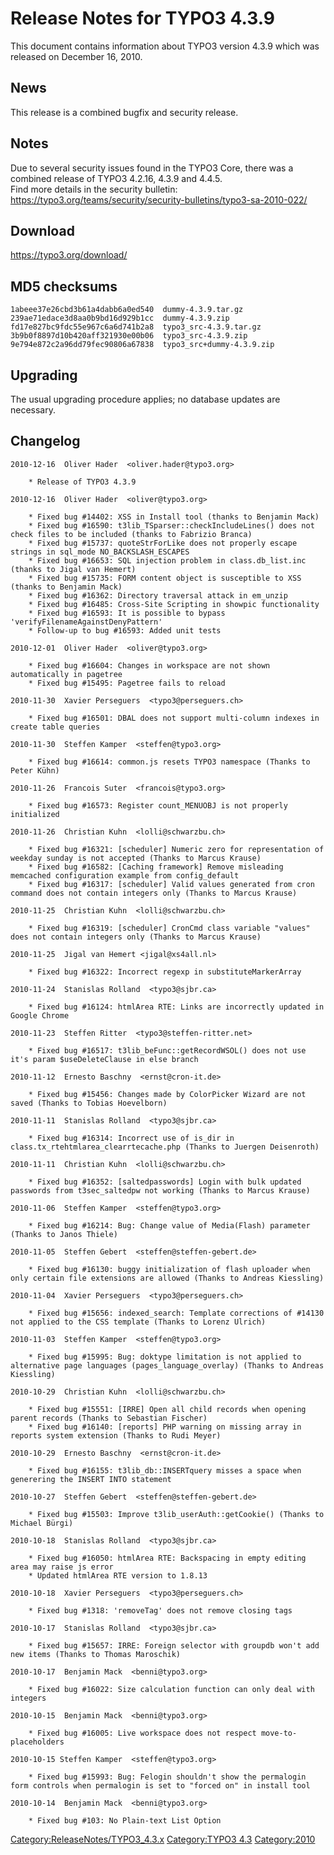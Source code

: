 Release Notes for TYPO3 4.3.9
=============================

This document contains information about TYPO3 version 4.3.9 which was
released on December 16, 2010.

News
----

This release is a combined bugfix and security release.

Notes
-----

Due to several security issues found in the TYPO3 Core, there was a
combined release of TYPO3 4.2.16, 4.3.9 and 4.4.5.\
Find more details in the security bulletin:
<https://typo3.org/teams/security/security-bulletins/typo3-sa-2010-022/>

Download
--------

<https://typo3.org/download/>

MD5 checksums
-------------

    1abeee37e26cbd3b61a4dabb6a0ed540  dummy-4.3.9.tar.gz
    239ae71edace3d8aa0b9bd16d929b1cc  dummy-4.3.9.zip
    fd17e827bc9fdc55e967c6a6d741b2a8  typo3_src-4.3.9.tar.gz
    3b9b0f8897d10b420aff321930e00b06  typo3_src-4.3.9.zip
    9e794e872c2a96dd79fec90806a67838  typo3_src+dummy-4.3.9.zip

Upgrading
---------

The usual upgrading procedure applies; no database updates are
necessary.

Changelog
---------

    2010-12-16  Oliver Hader  <oliver.hader@typo3.org>

        * Release of TYPO3 4.3.9

    2010-12-16  Oliver Hader  <oliver@typo3.org>

        * Fixed bug #14402: XSS in Install tool (thanks to Benjamin Mack)
        * Fixed bug #16590: t3lib_TSparser::checkIncludeLines() does not check files to be included (thanks to Fabrizio Branca)
        * Fixed bug #15737: quoteStrForLike does not properly escape strings in sql_mode NO_BACKSLASH_ESCAPES
        * Fixed bug #16653: SQL injection problem in class.db_list.inc (thanks to Jigal van Hemert)
        * Fixed bug #15735: FORM content object is susceptible to XSS (thanks to Benjamin Mack)
        * Fixed bug #16362: Directory traversal attack in em_unzip
        * Fixed bug #16485: Cross-Site Scripting in showpic functionality
        * Fixed bug #16593: It is possible to bypass 'verifyFilenameAgainstDenyPattern'
        * Follow-up to bug #16593: Added unit tests

    2010-12-01  Oliver Hader  <oliver@typo3.org>

        * Fixed bug #16604: Changes in workspace are not shown automatically in pagetree
        * Fixed bug #15495: Pagetree fails to reload

    2010-11-30  Xavier Perseguers  <typo3@perseguers.ch>

        * Fixed bug #16501: DBAL does not support multi-column indexes in create table queries

    2010-11-30  Steffen Kamper  <steffen@typo3.org>

        * Fixed bug #16614: common.js resets TYPO3 namespace (Thanks to Peter Kühn)

    2010-11-26  Francois Suter  <francois@typo3.org>

        * Fixed bug #16573: Register count_MENUOBJ is not properly initialized

    2010-11-26  Christian Kuhn  <lolli@schwarzbu.ch>

        * Fixed bug #16321: [scheduler] Numeric zero for representation of weekday sunday is not accepted (Thanks to Marcus Krause)
        * Fixed bug #16582: [Caching framework] Remove misleading memcached configuration example from config_default
        * Fixed bug #16317: [scheduler] Valid values generated from cron command does not contain integers only (Thanks to Marcus Krause)

    2010-11-25  Christian Kuhn  <lolli@schwarzbu.ch>

        * Fixed bug #16319: [scheduler] CronCmd class variable "values" does not contain integers only (Thanks to Marcus Krause)

    2010-11-25  Jigal van Hemert <jigal@xs4all.nl>

        * Fixed bug #16322: Incorrect regexp in substituteMarkerArray

    2010-11-24  Stanislas Rolland  <typo3@sjbr.ca>

        * Fixed bug #16124: htmlArea RTE: Links are incorrectly updated in Google Chrome

    2010-11-23  Steffen Ritter  <typo3@steffen-ritter.net>

        * Fixed bug #16517: t3lib_beFunc::getRecordWSOL() does not use it's param $useDeleteClause in else branch

    2010-11-12  Ernesto Baschny  <ernst@cron-it.de>

        * Fixed bug #15456: Changes made by ColorPicker Wizard are not saved (Thanks to Tobias Hoevelborn)

    2010-11-11  Stanislas Rolland  <typo3@sjbr.ca>

        * Fixed bug #16314: Incorrect use of is_dir in class.tx_rtehtmlarea_clearrtecache.php (Thanks to Juergen Deisenroth)

    2010-11-11  Christian Kuhn  <lolli@schwarzbu.ch>

        * Fixed bug #16352: [saltedpasswords] Login with bulk updated passwords from t3sec_saltedpw not working (Thanks to Marcus Krause)

    2010-11-06  Steffen Kamper  <steffen@typo3.org>

        * Fixed bug #16214: Bug: Change value of Media(Flash) parameter (Thanks to Janos Thiele)

    2010-11-05  Steffen Gebert  <steffen@steffen-gebert.de>

        * Fixed bug #16130: buggy initialization of flash uploader when only certain file extensions are allowed (Thanks to Andreas Kiessling)

    2010-11-04  Xavier Perseguers  <typo3@perseguers.ch>

        * Fixed bug #15656: indexed_search: Template corrections of #14130 not applied to the CSS template (Thanks to Lorenz Ulrich)

    2010-11-03  Steffen Kamper  <steffen@typo3.org>

        * Fixed bug #15995: Bug: doktype limitation is not applied to alternative page languages (pages_language_overlay) (Thanks to Andreas Kiessling)

    2010-10-29  Christian Kuhn  <lolli@schwarzbu.ch>

        * Fixed bug #15551: [IRRE] Open all child records when opening parent records (Thanks to Sebastian Fischer)
        * Fixed bug #16140: [reports] PHP warning on missing array in reports system extension (Thanks to Rudi Meyer)

    2010-10-29  Ernesto Baschny  <ernst@cron-it.de>

        * Fixed bug #16155: t3lib_db::INSERTquery misses a space when generering the INSERT INTO statement

    2010-10-27  Steffen Gebert  <steffen@steffen-gebert.de>

        * Fixed bug #15503: Improve t3lib_userAuth::getCookie() (Thanks to Michael Bürgi)

    2010-10-18  Stanislas Rolland  <typo3@sjbr.ca>

        * Fixed bug #16050: htmlArea RTE: Backspacing in empty editing area may raise js error
        * Updated htmlArea RTE version to 1.8.13

    2010-10-18  Xavier Perseguers  <typo3@perseguers.ch>

        * Fixed bug #1318: 'removeTag' does not remove closing tags

    2010-10-17  Stanislas Rolland  <typo3@sjbr.ca>

        * Fixed bug #15657: IRRE: Foreign selector with groupdb won't add new items (Thanks to Thomas Maroschik)

    2010-10-17  Benjamin Mack  <benni@typo3.org>

        * Fixed bug #16022: Size calculation function can only deal with integers

    2010-10-15  Benjamin Mack  <benni@typo3.org>

        * Fixed bug #16005: Live workspace does not respect move-to-placeholders

    2010-10-15 Steffen Kamper  <steffen@typo3.org>

        * Fixed bug #15993: Bug: Felogin shouldn't show the permalogin form controls when permalogin is set to "forced on" in install tool

    2010-10-14  Benjamin Mack  <benni@typo3.org>

        * Fixed bug #103: No Plain-text List Option

<Category:ReleaseNotes/TYPO3_4.3.x> [Category:TYPO3
4.3](Category:TYPO3_4.3 "wikilink") <Category:2010>
